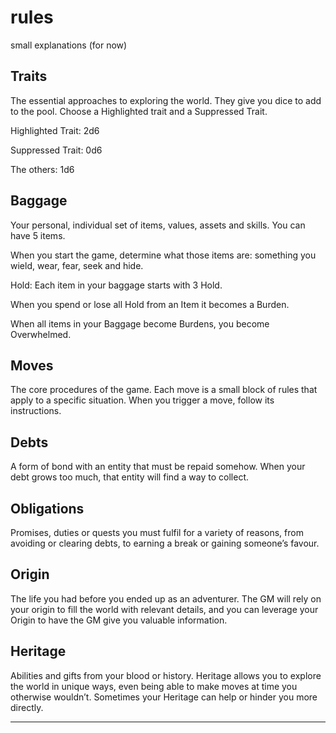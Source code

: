 # rules

small explanations (for now)

## Traits

The essential approaches to exploring the world. They give you dice to add to the pool. Choose a Highlighted trait and a Suppressed Trait.

Highlighted Trait: 2d6

Suppressed Trait: 0d6

The others: 1d6

## Baggage

Your personal, individual set of items, values, assets and skills. You can have 5 items.

When you start the game, determine what those items are: something you wield, wear, fear, seek and hide.

Hold: Each item in your baggage starts with 3 Hold.

When you spend or lose all Hold from an Item it becomes a Burden.

When all items in your Baggage become Burdens, you become Overwhelmed.

## Moves

The core procedures of the game. Each move is a small block of rules that apply to a specific situation.  When you trigger a move, follow its instructions.

## Debts

A form of bond with an entity that must be repaid somehow. When your debt grows too much, that entity will find a way to collect.

## Obligations

Promises, duties or quests you must fulfil for a variety of reasons, from avoiding or clearing debts, to earning a break or gaining someone’s favour.

## Origin

The life you had before you ended up as an adventurer. The GM will rely on your origin to fill the world with relevant details, and you can leverage your Origin to have the GM give you valuable information.

## Heritage

Abilities and gifts from your blood or history. Heritage allows you to explore the world in unique ways, even being able to make moves at time you otherwise wouldn’t. Sometimes your Heritage can help or hinder you more directly.

---